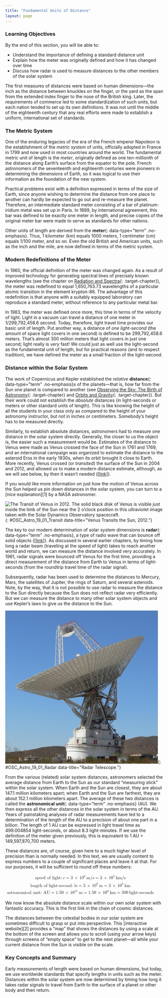 ```yaml
---
title: "Fundamental Units of Distance"
layout: page
---
```



### Learning Objectives

By the end of this section, you will be able to:

* Understand the importance of defining a standard distance unit
* Explain how the meter was originally defined and how it has changed over time
* Discuss how radar is used to measure distances to the other members of the solar system

The first measures of distances were based on human dimensions—the inch as the distance between knuckles on the finger, or the yard as the span from the extended index finger to the nose of the British king. Later, the requirements of commerce led to some standardization of such units, but each nation tended to set up its own definitions. It was not until the middle of the eighteenth century that any real efforts were made to establish a uniform, international set of standards.

### The Metric System

One of the enduring legacies of the era of the French emperor Napoleon is the establishment of the *metric system* of units, officially adopted in France in 1799 and now used in most countries around the world. The fundamental metric unit of length is the *meter*, originally defined as one ten-millionth of the distance along Earth’s surface from the equator to the pole. French astronomers of the seventeenth and eighteenth centuries were pioneers in determining the dimensions of Earth, so it was logical to use their information as the foundation of the new system.

Practical problems exist with a definition expressed in terms of the size of Earth, since anyone wishing to determine the distance from one place to another can hardly be expected to go out and re-measure the planet. Therefore, an intermediate standard meter consisting of a bar of platinum-iridium metal was set up in Paris. In 1889, by international agreement, this bar was defined to be exactly one meter in length, and precise copies of the original meter bar were made to serve as standards for other nations.

Other units of length are derived from the **meter**{: data-type="term" .no-emphasis}. Thus, 1 kilometer (km) equals 1000 meters, 1 centimeter (cm) equals 1/100 meter, and so on. Even the old British and American units, such as the inch and the mile, are now defined in terms of the metric system.

### Modern Redefinitions of the Meter

In 1960, the official definition of the meter was changed again. As a result of improved technology for generating spectral lines of precisely known wavelengths (see the chapter on [Radiation and Spectra](/m59791){: .target-chapter}), the meter was redefined to equal 1,650,763.73 wavelengths of a particular atomic transition in the element krypton-86. The advantage of this redefinition is that anyone with a suitably equipped laboratory can reproduce a standard meter, without reference to any particular metal bar.

In 1983, the meter was defined once more, this time in terms of the velocity of light. Light in a vacuum can travel a distance of one meter in 1/299,792,458.6 second. Today, therefore, light travel time provides our basic unit of length. Put another way, a distance of *one light-second* (the amount of space light covers in one second) is defined to be 299,792,458.6 meters. That’s almost 300 million meters that light covers in just one second; light really is *very* fast! We could just as well use the light-second as the fundamental unit of length, but for practical reasons (and to respect tradition), we have defined the meter as a small fraction of the light-second.

### Distance within the Solar System

The work of Copernicus and Kepler established the *relative* **distance**{: data-type="term" .no-emphasis}s of the planets—that is, how far from the Sun one planet is compared to another (see [Observing the Sky: The Birth of Astronomy](/m59769){: .target-chapter} and [Orbits and Gravity](/m59773){: .target-chapter}). But their work could not establish the *absolute* distances (in light-seconds or meters or other standard units of length). This is like knowing the height of all the students in your class only as compared to the height of your astronomy instructor, but not in inches or centimeters. Somebody’s height has to be measured directly.

Similarly, to establish absolute distances, astronomers had to measure one distance in the solar system directly. Generally, the closer to us the object is, the easier such a measurement would be. Estimates of the distance to Venus were made as Venus crossed the face of the Sun in 1761 and 1769, and an international campaign was organized to estimate the distance to the asteroid Eros in the early 1930s, when its orbit brought it close to Earth. More recently, Venus crossed (or *transited*) the surface of the Sun in 2004 and 2012, and allowed us to make a modern distance estimate, although, as we will see below, by then it wasn’t needed ([\[link\]](#OSC_Astro_19_01_Transit)).

<div data-type="note" class="astronomy link-to-learning" markdown="1">
If you would like more information on just how the motion of Venus across the Sun helped us pin down distances in the solar system, you can turn to a [nice explanation][1] by a NASA astronomer.

</div>

 ![The Transit of Venus in 2012. The solid black disk of Venus is visible just inside the limb of the Sun near the 2 o&#x2019;clock position in this ultraviolet image taken with the Solar Dynamics Observatory spacecraft.](../resources/OSC_Astro_19_01_Transit.jpg "This striking &#x201C;picture&#x201D; of Venus crossing the face of the Sun (it&#x2019;s the black dot at about 2 o&#x2019;clock) is more than just an impressive image. Taken with the Solar Dynamics Observatory spacecraft and special filters, it shows a modern transit of Venus. Such events allowed astronomers in the 1800s to estimate the distance to Venus. They measured the time it took Venus to cross the face of the Sun from different latitudes on Earth. The differences in times can be used to estimate the distance to the planet. Today, radar is used for much more precise distance estimates. (credit: modification of work by NASA/SDO, AIA)"){: #OSC_Astro_19_01_Transit data-title="Venus Transits the Sun, 2012."}

The key to our modern determination of solar system dimensions is **radar**{: data-type="term" .no-emphasis}, a type of radio wave that can bounce off solid objects ([\[link\]](#OSC_Astro_19_01_Radar)). As discussed in several earlier chapters, by timing how long a radar beam (traveling at the speed of light) takes to reach another world and return, we can measure the distance involved very accurately. In 1961, radar signals were bounced off Venus for the first time, providing a direct measurement of the distance from Earth to Venus in terms of light-seconds (from the roundtrip travel time of the radar signal).

Subsequently, radar has been used to determine the distances to Mercury, Mars, the satellites of Jupiter, the rings of Saturn, and several asteroids. Note, by the way, that it is not possible to use radar to measure the distance to the Sun directly because the Sun does not reflect radar very efficiently. But we can measure the distance to many other solar system objects and use Kepler’s laws to give us the distance to the Sun.

 ![This is a photograph of one of NASA&#x2019;s Deep Space Network radio telescopes, seen in profile and pointing skyward.](../resources/OSC_Astro_19_01_Radar.jpg "This dish-shaped antenna, part of the NASA Deep Space Network in California&#x2019;s Mojave Desert, is 70 meters wide. Nicknamed the &#x201C;Mars antenna,&#x201D; this radar telescope can send and receive radar waves, and thus measure the distances to planets, satellites, and asteroids. (credit: NASA/JPL-Caltech)"){: #OSC_Astro_19_01_Radar data-title="Radar Telescope."}

From the various (related) solar system distances, astronomers selected the average distance from Earth to the Sun as our standard “measuring stick” within the solar system. When Earth and the Sun are closest, they are about 147.1 million kilometers apart; when Earth and the Sun are farthest, they are about 152.1 million kilometers apart. The average of these two distances is called the **astronomical unit**{: data-type="term" .no-emphasis} (AU). We then express all the other distances in the solar system in terms of the AU. Years of painstaking analyses of radar measurements have led to a determination of the length of the AU to a precision of about one part in a billion. The length of 1 AU can be expressed in light travel time as 499.004854 light-seconds, or about 8.3 light-minutes. If we use the definition of the meter given previously, this is equivalent to 1 AU = 149,597,870,700 meters.

These distances are, of course, given here to a much higher level of precision than is normally needed. In this text, we are usually content to express numbers to a couple of significant places and leave it at that. For our purposes, it will be sufficient to round off these numbers:

<div data-type="equation" class="unnumbered" data-label="">
<math xmlns="http://www.w3.org/1998/Math/MathML"><mtable><mtr /><mtr><mtd columnalign="left"><mtext>speed of light:</mtext><mspace width="0.2em" /><mi>c</mi><mo>=</mo><mn>3</mn><mspace width="0.2em" /><mo>×</mo><mspace width="0.2em" /><msup><mn>10</mn><mn>8</mn></msup><mspace width="0.2em" /><mtext>m/s</mtext><mo>=</mo><mn>3</mn><mspace width="0.2em" /><mo>×</mo><mspace width="0.2em" /><msup><mn>10</mn><mn>5</mn></msup><mspace width="0.2em" /><mtext>km/s</mtext></mtd></mtr><mtr><mtd columnalign="left"><mtext>length of light-second: ls</mtext><mo>=</mo><mn>3</mn><mspace width="0.2em" /><mo>×</mo><mspace width="0.2em" /><msup><mn>10</mn><mn>8</mn></msup><mspace width="0.2em" /><mtext>m</mtext><mo>=</mo><mn>3</mn><mspace width="0.2em" /><mo>×</mo><mspace width="0.2em" /><msup><mn>10</mn><mn>5</mn></msup><mspace width="0.2em" /><mtext>km</mtext></mtd></mtr><mtr><mtd columnalign="left"><mtext>astronomical unit: AU</mtext><mo>=</mo><mn>1.50</mn><mspace width="0.2em" /><mo>×</mo><mspace width="0.2em" /><msup><mn>10</mn><mrow><mn>11</mn></mrow></msup><mspace width="0.2em" /><mtext>m</mtext><mo>=</mo><mn>1.50</mn><mspace width="0.2em" /><mo>×</mo><mspace width="0.2em" /><msup><mn>10</mn><mn>8</mn></msup><mspace width="0.2em" /><mtext>km</mtext><mo>=</mo><mn>500</mn><mspace width="0.2em" /><mtext>light-seconds</mtext></mtd></mtr></mtable></math>
</div>

We now know the absolute distance scale within our own solar system with fantastic accuracy. This is the first link in the chain of cosmic distances.

<div data-type="note" class="astronomy link-to-learning" markdown="1">
The distances between the celestial bodies in our solar system are sometimes difficult to grasp or put into perspective. This [interactive website][2] provides a “map” that shows the distances by using a scale at the bottom of the screen and allows you to scroll (using your arrow keys) through screens of “empty space” to get to the next planet—all while your current distance from the Sun is visible on the scale.

</div>

### Key Concepts and Summary

Early measurements of length were based on human dimensions, but today, we use worldwide standards that specify lengths in units such as the meter. Distances within the solar system are now determined by timing how long it takes radar signals to travel from Earth to the surface of a planet or other body and then return.



[1]: https://openstaxcollege.org/l/30VenusandSun
[2]: https://openstaxcollege.org/l/30DistanceScale
